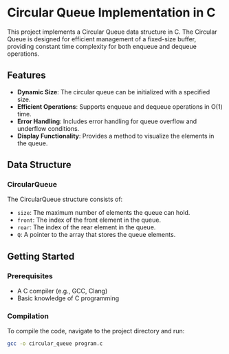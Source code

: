 # Circular Queue Implementation in C

This project implements a Circular Queue data structure in C. The Circular Queue is designed for efficient management of a fixed-size buffer, providing constant time complexity for both enqueue and dequeue operations.

## Features

- **Dynamic Size**: The circular queue can be initialized with a specified size.
- **Efficient Operations**: Supports enqueue and dequeue operations in O(1) time.
- **Error Handling**: Includes error handling for queue overflow and underflow conditions.
- **Display Functionality**: Provides a method to visualize the elements in the queue.

## Data Structure

### CircularQueue

The CircularQueue structure consists of:
- `size`: The maximum number of elements the queue can hold.
- `front`: The index of the front element in the queue.
- `rear`: The index of the rear element in the queue.
- `Q`: A pointer to the array that stores the queue elements.

## Getting Started

### Prerequisites

- A C compiler (e.g., GCC, Clang)
- Basic knowledge of C programming

### Compilation

To compile the code, navigate to the project directory and run:

```bash
gcc -o circular_queue program.c
